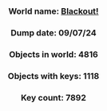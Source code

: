 <div align="center">

### World name: [Blackoutǃ](https://vrchat.com/home/world/wrld_e9093447-5e69-4eec-8262-358a4ad72db9)
### Dump date: 09/07/24
### Objects in world: 4816
### Objects with keys: 1118
### Key count: 7892
</div>
